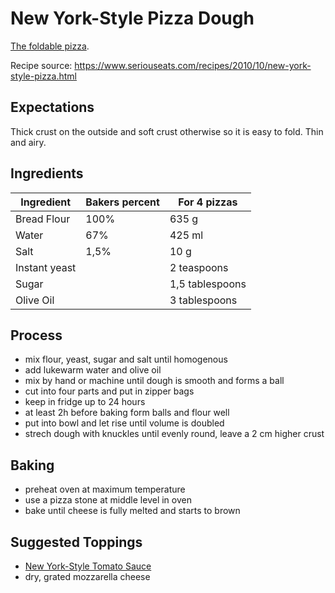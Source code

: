 # New York-Style Pizza Dough

[The foldable pizza](https://en.wikipedia.org/wiki/New_York-style_pizza).

Recipe source: https://www.seriouseats.com/recipes/2010/10/new-york-style-pizza.html

## Expectations

Thick crust on the outside and soft crust otherwise so it is easy to fold. Thin and airy.

## Ingredients 

| Ingredient    | Bakers percent | For 4 pizzas    |
| ------------- | -------------- | --------------- |
| Bread Flour   | 100%           | 635 g           |
| Water         | 67%            | 425 ml          |
| Salt          | 1,5%           | 10 g            |
| Instant yeast |                | 2 teaspoons     |
| Sugar         |                | 1,5 tablespoons |
| Olive Oil     |                | 3 tablespoons   |

## Process

- mix flour, yeast, sugar and salt until homogenous
- add lukewarm water and olive oil
- mix by hand or machine until dough is smooth and forms a ball
- cut into four parts and put in zipper bags
- keep in fridge up to 24 hours
- at least 2h before baking form balls and flour well
- put into bowl and let rise until volume is doubled
- strech dough with knuckles until evenly round, leave a 2 cm higher crust

## Baking

- preheat oven at maximum temperature
- use a pizza stone at middle level in oven
- bake until cheese is fully melted and starts to brown

## Suggested Toppings

- [New York-Style Tomato Sauce](../sauce/02-new-york-style-tomato-sauce.md)
- dry, grated mozzarella cheese
